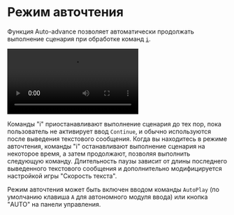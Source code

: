 # Режим авточтения

Функция Auto-advance позволяет автоматически продолжать выполнение сценария при обработке команд [`i`](/api/#i).

<video class="video" loop autoplay><source src="https://i.gyazo.com/e6f58f861fa18bd62591db9794e7641b.mp4 " type="video/mp4"></video>

Команды "i" приостанавливают выполнение сценария до тех пор, пока пользователь не активирует ввод `Continue`, и обычно используются после выведения текстового сообщения. Когда вы находитесь в режиме авточтения, команды "i" останавливают выполнение сценария на некоторое время, а затем продолжают, позволяя выполнить следующую команду. Длительность паузы зависит от длины последнего выведенного текстового сообщения и дополнительно модифицируется настройкой игры "Скорость текста".

Режим авточтения может быть включен вводом команды `AutoPlay` (по умолчанию клавиша `A` для автономного модуля ввода) или кнопка "AUTO" на панели управления.